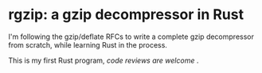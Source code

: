 # rgzip: a gzip decompressor in Rust

I'm following the gzip/deflate RFCs to write a complete gzip decompressor from scratch, while learning Rust in the process.

This is my first Rust program, *code reviews are welcome* .
